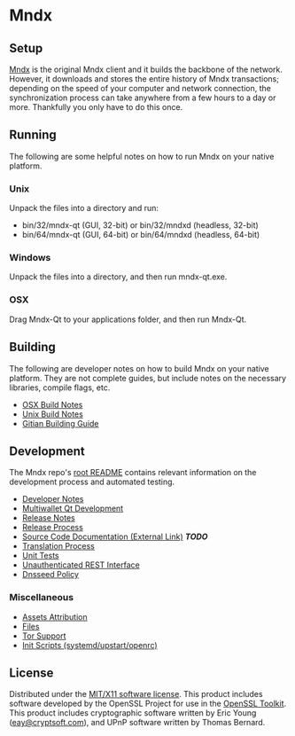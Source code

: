 Mndx
=====================

Setup
---------------------
[Mndx](https://mnd.exchange/) is the original Mndx client and it builds the backbone of the network. However, it downloads and stores the entire history of Mndx transactions; depending on the speed of your computer and network connection, the synchronization process can take anywhere from a few hours to a day or more. Thankfully you only have to do this once.

Running
---------------------
The following are some helpful notes on how to run Mndx on your native platform.

### Unix

Unpack the files into a directory and run:

- bin/32/mndx-qt (GUI, 32-bit) or bin/32/mndxd (headless, 32-bit)
- bin/64/mndx-qt (GUI, 64-bit) or bin/64/mndxd (headless, 64-bit)

### Windows

Unpack the files into a directory, and then run mndx-qt.exe.

### OSX

Drag Mndx-Qt to your applications folder, and then run Mndx-Qt.

Building
---------------------
The following are developer notes on how to build Mndx on your native platform. They are not complete guides, but include notes on the necessary libraries, compile flags, etc.

- [OSX Build Notes](build-osx.md)
- [Unix Build Notes](build-unix.md)
- [Gitian Building Guide](gitian-building.md)

Development
---------------------
The Mndx repo's [root README](https://github.com/mndxproject/mndx/blob/master/README.md) contains relevant information on the development process and automated testing.

- [Developer Notes](developer-notes.md)
- [Multiwallet Qt Development](multiwallet-qt.md)
- [Release Notes](release-notes.md)
- [Release Process](release-process.md)
- [Source Code Documentation (External Link)](https://dev.visucore.com/bitcoin/doxygen/) ***TODO***
- [Translation Process](translation_process.md)
- [Unit Tests](unit-tests.md)
- [Unauthenticated REST Interface](REST-interface.md)
- [Dnsseed Policy](dnsseed-policy.md)

### Miscellaneous
- [Assets Attribution](assets-attribution.md)
- [Files](files.md)
- [Tor Support](tor.md)
- [Init Scripts (systemd/upstart/openrc)](init.md)

License
---------------------
Distributed under the [MIT/X11 software license](http://www.opensource.org/licenses/mit-license.php).
This product includes software developed by the OpenSSL Project for use in the [OpenSSL Toolkit](https://www.openssl.org/). This product includes
cryptographic software written by Eric Young ([eay@cryptsoft.com](mailto:eay@cryptsoft.com)), and UPnP software written by Thomas Bernard.
